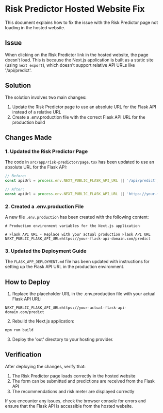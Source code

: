 # Risk Predictor Hosted Website Fix

This document explains how to fix the issue with the Risk Predictor page not loading in the hosted website.

## Issue

When clicking on the Risk Predictor link in the hosted website, the page doesn't load. This is because the Next.js application is built as a static site (using `next export`), which doesn't support relative API URLs like '/api/predict'.

## Solution

The solution involves two main changes:

1. Update the Risk Predictor page to use an absolute URL for the Flask API instead of a relative URL
2. Create a .env.production file with the correct Flask API URL for the production build

## Changes Made

### 1. Updated the Risk Predictor Page

The code in `src/app/risk-predictor/page.tsx` has been updated to use an absolute URL for the Flask API:

```javascript
// Before:
const apiUrl = process.env.NEXT_PUBLIC_FLASK_API_URL || '/api/predict';

// After:
const apiUrl = process.env.NEXT_PUBLIC_FLASK_API_URL || 'https://your-flask-api-domain.com/predict';
```

### 2. Created a .env.production File

A new file `.env.production` has been created with the following content:

```
# Production environment variables for the Next.js application

# Flask API URL - Replace with your actual production Flask API URL
NEXT_PUBLIC_FLASK_API_URL=https://your-flask-api-domain.com/predict
```

### 3. Updated the Deployment Guide

The `FLASK_APP_DEPLOYMENT.md` file has been updated with instructions for setting up the Flask API URL in the production environment.

## How to Deploy

1. Replace the placeholder URL in the .env.production file with your actual Flask API URL:

```
NEXT_PUBLIC_FLASK_API_URL=https://your-actual-flask-api-domain.com/predict
```

2. Rebuild the Next.js application:

```bash
npm run build
```

3. Deploy the 'out' directory to your hosting provider.

## Verification

After deploying the changes, verify that:

1. The Risk Predictor page loads correctly in the hosted website
2. The form can be submitted and predictions are received from the Flask API
3. The recommendations and risk meter are displayed correctly

If you encounter any issues, check the browser console for errors and ensure that the Flask API is accessible from the hosted website.